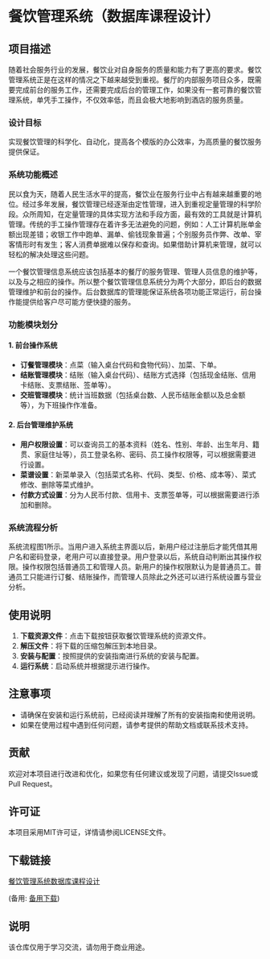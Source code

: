 # 餐饮管理系统（数据库课程设计）

## 项目描述

随着社会服务行业的发展，餐饮业对自身服务的质量和能力有了更高的要求。餐饮管理系统正是在这样的情况之下越来越受到重视。餐厅的内部服务项目众多，既需要完成前台的服务工作，还需要完成后台的管理工作，如果没有一套可靠的餐饮管理系统，单凭手工操作，不仅效率低，而且会极大地影响到酒店的服务质量。

### 设计目标

实现餐饮管理的科学化、自动化，提高各个模版的办公效率，为高质量的餐饮服务提供保证。

### 系统功能概述

民以食为天，随着人民生活水平的提高，餐饮业在服务行业中占有越来越重要的地位。经过多年发展，餐饮管理已经逐渐由定性管理，进入到重视定量管理的科学阶段。众所周知，在定量管理的具体实现方法和手段方面，最有效的工具就是计算机管理。传统的手工操作管理存在着许多无法避免的问题，例如：人工计算机账单金额出现差错；收银工作中跑单、漏单、偷钱现象普遍；个别服务员作弊、改单、宰客情形时有发生；客人消费单据难以保存和查询。如果借助计算机来管理，就可以轻松的解决处理这些问题。

一个餐饮管理信息系统应该包括基本的餐厅的服务管理、管理人员信息的维护等，以及与之相应的操作。所以整个餐饮管理信息系统分为两个大部分，即后台的数据管理维护和前台的操作。后台数据库的管理能保证系统各项功能正常运行，前台操作能提供给客户尽可能方便快捷的服务。

### 功能模块划分

#### 1. 前台操作系统

- **订餐管理模块**：点菜（输入桌台代码和食物代码）、加菜、下单。
- **结账管理模块**：结账（输入桌台代码）、结账方式选择（包括现金结账、信用卡结账、支票结账、签单等）。
- **交班管理模块**：统计当班数据（包括桌台数、人民币结账金额以及总金额等），为下班操作作准备。

#### 2. 后台管理维护系统

- **用户权限设置**：可以查询员工的基本资料（姓名、性别、年龄、出生年月、籍贯、家庭住址等），员工登录名称、密码、员工操作权限等，可以根据需要进行设置。
- **菜谱设置**：新菜单录入（包括菜式名称、代码、类型、价格、成本等）、菜式修改、删除等菜式维护。
- **付款方式设置**：分为人民币付款、信用卡、支票签单等，可以根据需要进行添加和删除。

### 系统流程分析

系统流程图1所示。当用户进入系统主界面以后，新用户经过注册后才能凭借其用户名和密码登录，老用户可以直接登录。用户登录以后，系统自动判断出其操作权限。操作权限包括普通员工和管理人员。新用户的操作权限默认为是普通员工。普通员工只能进行订餐、结账操作，而管理人员除此之外还可以进行系统设置与营业分析。

## 使用说明

1. **下载资源文件**：点击下载按钮获取餐饮管理系统的资源文件。
2. **解压文件**：将下载的压缩包解压到本地目录。
3. **安装与配置**：按照提供的安装指南进行系统的安装与配置。
4. **运行系统**：启动系统并根据提示进行操作。

## 注意事项

- 请确保在安装和运行系统前，已经阅读并理解了所有的安装指南和使用说明。
- 如果在使用过程中遇到任何问题，请参考提供的帮助文档或联系技术支持。

## 贡献

欢迎对本项目进行改进和优化，如果您有任何建议或发现了问题，请提交Issue或Pull Request。

## 许可证

本项目采用MIT许可证，详情请参阅LICENSE文件。

## 下载链接
[餐饮管理系统数据库课程设计](https://pan.quark.cn/s/6c5a9716b6d9) 

(备用: [备用下载](https://pan.baidu.com/s/1dQp3X2r-YemWpw3E_X19hw?pwd=1234))

## 说明

该仓库仅用于学习交流，请勿用于商业用途。
